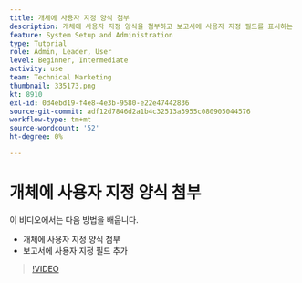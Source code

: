 ```yaml
---
title: 개체에 사용자 지정 양식 첨부
description: 개체에 사용자 지정 양식을 첨부하고 보고서에 사용자 지정 필드를 표시하는 방법을 알아봅니다.
feature: System Setup and Administration
type: Tutorial
role: Admin, Leader, User
level: Beginner, Intermediate
activity: use
team: Technical Marketing
thumbnail: 335173.png
kt: 8910
exl-id: 0d4ebd19-f4e8-4e3b-9580-e22e47442836
source-git-commit: adf12d7846d2a1b4c32513a3955c080905044576
workflow-type: tm+mt
source-wordcount: '52'
ht-degree: 0%

---
```


# 개체에 사용자 지정 양식 첨부

이 비디오에서는 다음 방법을 배웁니다.

* 개체에 사용자 지정 양식 첨부
* 보고서에 사용자 지정 필드 추가

>[!VIDEO](https://video.tv.adobe.com/v/335173/?quality=12)

